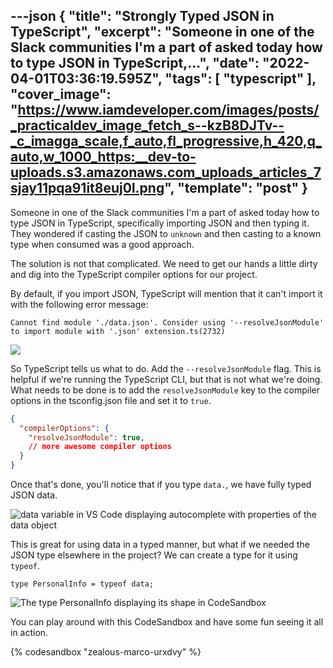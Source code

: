 ---json
{
  "title": "Strongly Typed JSON in TypeScript",
  "excerpt": "Someone in one of the Slack communities I'm a part of asked today how to type JSON in TypeScript,...",
  "date": "2022-04-01T03:36:19.595Z",
  "tags": [
    "typescript"
  ],
  "cover_image": "https://www.iamdeveloper.com/images/posts/_practicaldev_image_fetch_s--kzB8DJTv--_c_imagga_scale,f_auto,fl_progressive,h_420,q_auto,w_1000_https:__dev-to-uploads.s3.amazonaws.com_uploads_articles_7sjay11pqa91it8euj0l.png",
  "template": "post"
}
---
Someone in one of the Slack communities I'm a part of asked today how to type JSON in TypeScript, specifically importing JSON and then typing it. They wondered if casting the JSON to `unknown` and then casting to a known type when consumed was a good approach.

The solution is not that complicated. We need to get our hands a little dirty and dig into the TypeScript compiler options for our project.

By default, if you import JSON, TypeScript will mention that it can't import it with the following error message:

`Cannot find module './data.json'. Consider using '--resolveJsonModule' to import module with '.json' extension.ts(2732)`

![](https://www.iamdeveloper.com/images/posts/_uploads_articles_s5csqewe14a9n4kr523d.png)

So TypeScript tells us what to do. Add the `--resolveJsonModule` flag. This is helpful if we're running the TypeScript CLI, but that is not what we're doing. What needs to be done is to add the `resolveJsonModule` key to the compiler options in the tsconfig.json file and set it to `true`.

```json
{
  "compilerOptions": {
    "resolveJsonModule": true,
    // more awesome compiler options
  }
}
```

Once that's done, you'll notice that if you type `data.`, we have fully typed JSON data.

![data variable in VS Code displaying autocomplete with properties of the data object](https://www.iamdeveloper.com/images/posts/_uploads_articles_w5o2nxl0hik2gwhpy6m1.png)

This is great for using data in a typed manner, but what if we needed the JSON type elsewhere in the project? We can create a type for it using `typeof`.

`type PersonalInfo = typeof data;`

![The type PersonalInfo displaying its shape in CodeSandbox](https://www.iamdeveloper.com/images/posts/_uploads_articles_g5sbz0a6386yfgwz7376.png)

You can play around with this CodeSandbox and have some fun seeing it all in action.

{% codesandbox "zealous-marco-urxdvy" %}
